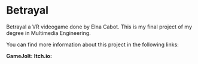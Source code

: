 # Betrayal

Betrayal a VR videogame done by Elna Cabot. 
This is my final project of my degree in Multimedia Engineering.

You can find more information about this project in the following links:

<b>GameJolt:</b> <link src="https://gamejolt.com/games/betrayal/370133">
<b>Itch.io:</b> <link src="https://elnacp.itch.io/betrayal">

